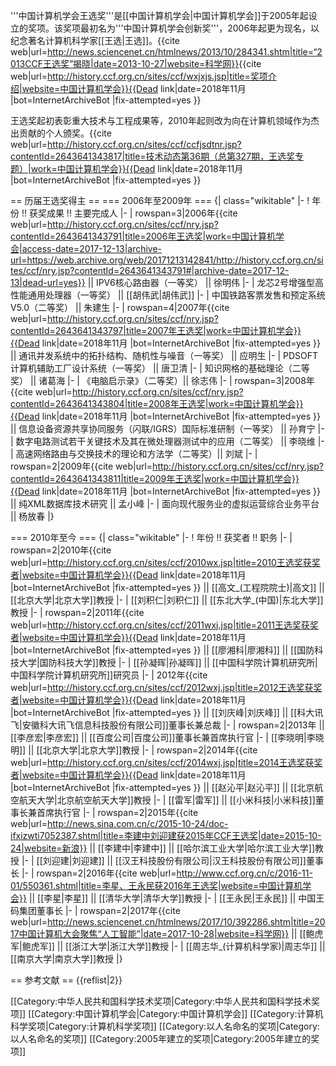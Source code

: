 '''中国计算机学会王选奖'''是[[中国计算机学会|中国计算机学会]]于2005年起设立的奖项。该奖项最初名为'''中国计算机学会创新奖'''，2006年起更为现名，以纪念著名计算机科学家[[王选|王选]]。<ref name=sciencenet>{{cite web|url=http://news.sciencenet.cn/htmlnews/2013/10/284341.shtm|title=“2013CCF王选奖”揭晓|date=2013-10-27|website=科学网}}</ref><ref>{{cite web|url=http://history.ccf.org.cn/sites/ccf/wxjxjs.jsp|title=奖项介绍|website=中国计算机学会}}{{Dead link|date=2018年11月 |bot=InternetArchiveBot |fix-attempted=yes }}</ref>

王选奖起初表彰重大技术与工程成果等，2010年起则改为向在计算机领域作为杰出贡献的个人颁奖。<ref>{{cite web|url=http://history.ccf.org.cn/sites/ccf/ccfjsdtnr.jsp?contentId=2643641343817|title=技术动态第36期（总第327期，王选奖专题）|work=中国计算机学会}}{{Dead link|date=2018年11月 |bot=InternetArchiveBot |fix-attempted=yes }}</ref>

== 历届王选奖得主 ==
=== 2006年至2009年 ===
{| class="wikitable"
|-
! 年份 !! 获奖成果 !! 主要完成人
|-
| rowspan=3|2006年<ref>{{cite web|url=http://history.ccf.org.cn/sites/ccf/nry.jsp?contentId=2643641343791|title=2006年王选奖|work=中国计算机学会|access-date=2017-12-13|archive-url=https://web.archive.org/web/20171213142841/http://history.ccf.org.cn/sites/ccf/nry.jsp?contentId=2643641343791#|archive-date=2017-12-13|dead-url=yes}}</ref> || IPV6核心路由器（一等奖） || 徐明伟
|-
| 龙芯2号增强型高性能通用处理器（一等奖） || [[胡伟武|胡伟武]]
|-
| 中国铁路客票发售和预定系统V5.0（二等奖） || 朱建生
|-
| rowspan=4|2007年<ref>{{cite web|url=http://history.ccf.org.cn/sites/ccf/nry.jsp?contentId=2643641343797|title=2007年王选奖|work=中国计算机学会}}{{Dead link|date=2018年11月 |bot=InternetArchiveBot |fix-attempted=yes }}</ref> || 通讯并发系统中的拓扑结构、随机性与噪音（一等奖） || 应明生
|-
| PDSOFT计算机辅助工厂设计系统（一等奖） || 唐卫清
|-
| 知识网格的基础理论（二等奖） || 诸葛海
|-
| 《电脑启示录》（二等奖）|| 徐志伟
|-
| rowspan=3|2008年<ref>{{cite web|url=http://history.ccf.org.cn/sites/ccf/nry.jsp?contentId=2643641343804|title=2008年王选奖|work=中国计算机学会}}{{Dead link|date=2018年11月 |bot=InternetArchiveBot |fix-attempted=yes }}</ref> || 信息设备资源共享协同服务（闪联/IGRS）国际标准研制（一等奖） || 孙育宁
|-
| 数字电路测试若干关键技术及其在微处理器测试中的应用（二等奖） || 李晓维
|-
| 高速网络路由与交换技术的理论和方法学（二等奖）|| 刘斌
|-
| rowspan=2|2009年<ref>{{cite web|url=http://history.ccf.org.cn/sites/ccf/nry.jsp?contentId=2643641343811|title=2009年王选奖|work=中国计算机学会}}{{Dead link|date=2018年11月 |bot=InternetArchiveBot |fix-attempted=yes }}</ref> || 纯XML数据库技术研究 || 孟小峰
|-
| 面向现代服务业的虚拟运营综合业务平台 || 杨放春
|}

=== 2010年至今 ===
{| class="wikitable"
|-
! 年份 !! 获奖者 !! 职务
|-
| rowspan=2|2010年<ref>{{cite web|url=http://history.ccf.org.cn/sites/ccf/2010wx.jsp|title=2010王选奖获奖者|website=中国计算机学会}}{{Dead link|date=2018年11月 |bot=InternetArchiveBot |fix-attempted=yes }}</ref> || [[高文_(工程院院士)|高文]] || [[北京大学|北京大学]]教授
|-
| [[刘积仁|刘积仁]] || [[东北大学_(中国)|东北大学]]教授
|-
| rowspan=2|2011年<ref>{{cite web|url=http://history.ccf.org.cn/sites/ccf/2011wxj.jsp|title=2011王选奖获奖者|website=中国计算机学会}}{{Dead link|date=2018年11月 |bot=InternetArchiveBot |fix-attempted=yes }}</ref> || [[廖湘科|廖湘科]] || [[国防科技大学|国防科技大学]]教授
|-
| [[孙凝晖|孙凝晖]] || [[中国科学院计算机研究所|中国科学院计算机研究所]]研究员
|-
| 2012年<ref>{{cite web|url=http://history.ccf.org.cn/sites/ccf/2012wxj.jsp|title=2012王选奖获奖者|website=中国计算机学会}}{{Dead link|date=2018年11月 |bot=InternetArchiveBot |fix-attempted=yes }}</ref> || [[刘庆峰|刘庆峰]] || [[科大讯飞|安徽科大讯飞信息科技股份有限公司]]董事长兼总裁
|-
| rowspan=2|2013年<ref name=sciencenet /> || [[李彦宏|李彦宏]] || [[百度公司|百度公司]]董事长兼首席执行官
|-
| [[李晓明|李晓明]] || [[北京大学|北京大学]]教授
|-
| rowspan=2|2014年<ref>{{cite web|url=http://history.ccf.org.cn/sites/ccf/2014wxj.jsp|title=2014王选奖获奖者|website=中国计算机学会}}{{Dead link|date=2018年11月 |bot=InternetArchiveBot |fix-attempted=yes }}</ref> || [[赵沁平|赵沁平]] || [[北京航空航天大学|北京航空航天大学]]教授
|-
| [[雷军|雷军]] || [[小米科技|小米科技]]董事长兼首席执行官
|-
| rowspan=2|2015年<ref>{{cite web|url=http://news.sina.com.cn/c/2015-10-24/doc-ifxizwti7052387.shtml|title=李建中刘迎建获2015年CCF王选奖|date=2015-10-24|website=新浪}}</ref> || [[李建中|李建中]] || [[哈尔滨工业大学|哈尔滨工业大学]]教授
|-
| [[刘迎建|刘迎建]] || [[汉王科技股份有限公司|汉王科技股份有限公司]]董事长
|-
| rowspan=2|2016年<ref>{{cite web|url=http://www.ccf.org.cn/c/2016-11-01/550361.shtml|title=李星、王永民获2016年王选奖|website=中国计算机学会}}</ref> || [[李星|李星]] || [[清华大学|清华大学]]教授
|-
| [[王永民|王永民]] || 中国王码集团董事长
|-
| rowspan=2|2017年<ref>{{cite web|url=http://news.sciencenet.cn/htmlnews/2017/10/392286.shtm|title=2017中国计算机大会聚焦“人工智能”|date=2017-10-28|website=科学网}}</ref> || [[鲍虎军|鲍虎军]] || [[浙江大学|浙江大学]]教授
|-
| [[周志华_(计算机科学家)|周志华]] || [[南京大学|南京大学]]教授
|}

== 参考文献 ==
{{reflist|2}}

[[Category:中华人民共和国科学技术奖项|Category:中华人民共和国科学技术奖项]]
[[Category:中国计算机学会|Category:中国计算机学会]]
[[Category:计算机科学奖项|Category:计算机科学奖项]]
[[Category:以人名命名的奖项|Category:以人名命名的奖项]]
[[Category:2005年建立的奖项|Category:2005年建立的奖项]]